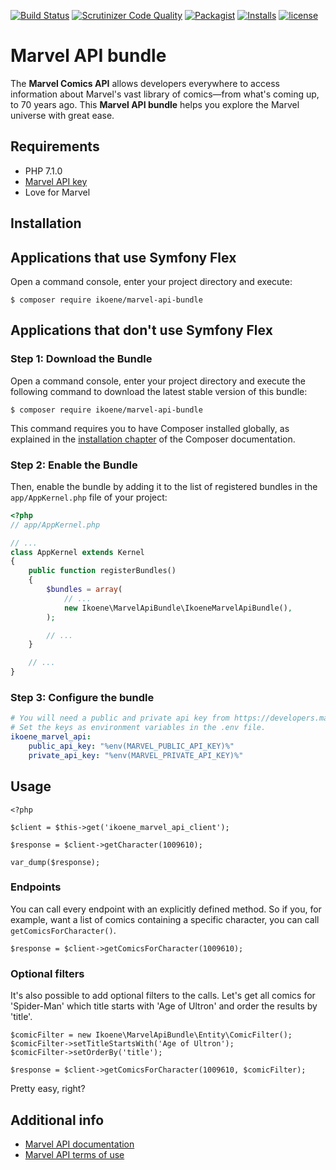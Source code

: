 [![Build Status](https://travis-ci.org/ikoene/marvel-api-bundle.svg?branch=master)](https://travis-ci.org/ikoene/marvel-api-bundle)
[![Scrutinizer Code Quality](https://scrutinizer-ci.com/g/ikoene/marvel-api-bundle/badges/quality-score.png?b=master)](https://scrutinizer-ci.com/g/ikoene/marvel-api-bundle/?branch=master)
[![Packagist](https://img.shields.io/packagist/v/ikoene/marvel-api-bundle.svg)](https://packagist.org/packages/ikoene/marvel-api-bundle)
[![Installs](https://img.shields.io/packagist/dt/ikoene/marvel-api-bundle.svg)](https://packagist.org/packages/ikoene/marvel-api-bundle)
[![license](https://img.shields.io/github/license/ikoene/marvel-api-bundle.svg?maxAge=2592000)](https://github.com/ikoene/Marvel-API-bundle/blob/master/LICENSE)

# Marvel API bundle

The **Marvel Comics API** allows developers everywhere to access information about Marvel's vast library of comics—from what's coming up, to 70 years ago. This **Marvel API bundle** helps you explore the Marvel universe with great ease.
## Requirements

* PHP 7.1.0
* [Marvel API key](http://developer.marvel.com/account)
* Love for Marvel

## Installation

Applications that use Symfony Flex
----------------------------------

Open a command console, enter your project directory and execute:

```console
$ composer require ikoene/marvel-api-bundle
```

Applications that don't use Symfony Flex
----------------------------------------

### Step 1: Download the Bundle

Open a command console, enter your project directory and execute the
following command to download the latest stable version of this bundle:

```console
$ composer require ikoene/marvel-api-bundle
```

This command requires you to have Composer installed globally, as explained
in the [installation chapter](https://getcomposer.org/doc/00-intro.md)
of the Composer documentation.

### Step 2: Enable the Bundle

Then, enable the bundle by adding it to the list of registered bundles
in the `app/AppKernel.php` file of your project:

```php
<?php
// app/AppKernel.php

// ...
class AppKernel extends Kernel
{
    public function registerBundles()
    {
        $bundles = array(
            // ...
            new Ikoene\MarvelApiBundle\IkoeneMarvelApiBundle(),
        );

        // ...
    }

    // ...
}
```

### Step 3: Configure the bundle

``` yaml
# You will need a public and private api key from https://developers.marvel.com".
# Set the keys as environment variables in the .env file.
ikoene_marvel_api:
    public_api_key: "%env(MARVEL_PUBLIC_API_KEY)%"
    private_api_key: "%env(MARVEL_PRIVATE_API_KEY)%"
```

## Usage

```
<?php

$client = $this->get('ikoene_marvel_api_client');

$response = $client->getCharacter(1009610);

var_dump($response);
```

### Endpoints

You can call every endpoint with an explicitly defined method. So if you, for example, want a list of comics containing a specific character, you can call `getComicsForCharacter()`.

```
$response = $client->getComicsForCharacter(1009610);
```

### Optional filters

It's also possible to add optional filters to the calls. Let's get all comics for 'Spider-Man' which title starts with 'Age of Ultron' and order the results by 'title'.

```
$comicFilter = new Ikoene\MarvelApiBundle\Entity\ComicFilter();
$comicFilter->setTitleStartsWith('Age of Ultron');
$comicFilter->setOrderBy('title');

$response = $client->getComicsForCharacter(1009610, $comicFilter);
```

Pretty easy, right?

## Additional info

* [Marvel API documentation](http://developer.marvel.com/docs)
* [Marvel API terms of use](http://developer.marvel.com/terms)
